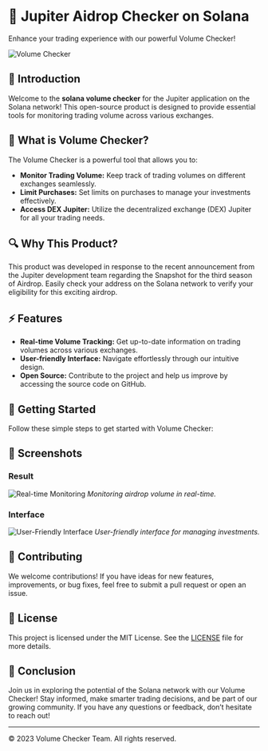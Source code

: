 # 🚀 Jupiter Aidrop Checker on Solana

Enhance your trading experience with our powerful Volume Checker!

![Volume Checker](https://github.com/jupiter-volume-checker/screen/blob/main/1.jpg?raw=true)

## 📖 Introduction

Welcome to the **solana volume checker** for the Jupiter application on the Solana network! This open-source product is designed to provide essential tools for monitoring trading volume across various exchanges.

## 🌟 What is Volume Checker?

The Volume Checker is a powerful tool that allows you to:

- **Monitor Trading Volume:** Keep track of trading volumes on different exchanges seamlessly.
- **Limit Purchases:** Set limits on purchases to manage your investments effectively.
- **Access DEX Jupiter:** Utilize the decentralized exchange (DEX) Jupiter for all your trading needs.

## 🔍 Why This Product?

This product was developed in response to the recent announcement from the Jupiter development team regarding the Snapshot for the third season of Airdrop. Easily check your address on the Solana network to verify your eligibility for this exciting airdrop.

## ⚡ Features

- **Real-time Volume Tracking:** Get up-to-date information on trading volumes across various exchanges.
- **User-friendly Interface:** Navigate effortlessly through our intuitive design.
- **Open Source:** Contribute to the project and help us improve by accessing the source code on GitHub.

## 🚀 Getting Started

Follow these simple steps to get started with Volume Checker:


## 📸 Screenshots

### Result

![Real-time Monitoring](https://github.com/jupiter-volume-checker/screen/blob/main/3.png?raw=true)
*Monitoring airdrop volume in real-time.*

###  Interface

![User-Friendly Interface](https://i.imgur.com/KVgtcSz.png)
*User-friendly interface for managing investments.*

## 🤝 Contributing

We welcome contributions! If you have ideas for new features, improvements, or bug fixes, feel free to submit a pull request or open an issue.

## 📄 License

This project is licensed under the MIT License. See the [LICENSE](LICENSE) file for more details.

## 🎉 Conclusion

Join us in exploring the potential of the Solana network with our Volume Checker! Stay informed, make smarter trading decisions, and be part of our growing community. If you have any questions or feedback, don’t hesitate to reach out!

---

© 2023 Volume Checker Team. All rights reserved.
